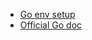 
<ul>
   <li> <a href="https://www.linode.com/docs/development/go/install-go-on-ubuntu/"> Go env setup </a> </li>
   <li> <a href="https://golang.org/doc/"> Official Go doc </a> </li>


</ul>
